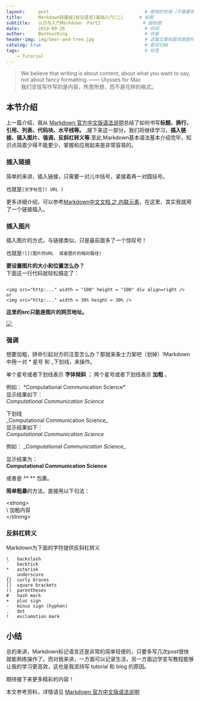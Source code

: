 ```yaml
---
layout:     post                                    # 使用的布局（不需要改）
title:      Markdown轻量级[标记语言]基础入门(二)      # 标题 
subtitle:   认识与入门Markdown  Part2                # 副标题
date:       2019-09-28                              # 时间
author:     BenYourKing                             # 作者
header-img: img/deer-and-tree.jpg                   # 这篇文章标题背景图片
catalog: true                                       # 是否归档
tags:                                               # 标签
    - Tutorial
---
```



> We believe that writing is about content, about what you want to say,     
> not about fancy formatting. —— Ulysses for Mac      
> 我们坚信写作写的是内容，所思所想，而不是花样的格式。     

           
## 本节介绍

上一篇介绍，我从 [Markdown 官方中文版语法说明](https://markdown-zh.readthedocs.io/en/latest/)总结了如何书写<strong>标题、换行、引用、列表、代码块、水平线等。 </strong> ,接下来这一部分，我们将继续学习，<strong>插入链接、插入图片、强调、反斜杠转义等</strong>.至此,Markdown基本语法基本介绍完毕，知识点简直少得不能更少，掌握和应用起来是非常容易的。
            
### 插入链接

简单的来讲，插入链接，只需要一对儿中括号，紧接着再一对圆括号。             

也就是`[文字标签]( URL )`

更多详细介绍，可以参考[Markdown中文文档 之 内联元素](https://markdown-zh.readthedocs.io/en/latest/spanelements/)，在这里，其实我就用了一个链接插入。


### 插入图片

插入图片的方式，与链接类似，只是最前面多了一个惊叹号！         
             
也就是`![](图片的URL  或者图片的相对路径)`

__要设置图片的大小和位置怎么办？__         
下面这一行代码就轻松搞定了：

```

<img src="http:..." width = "100" height = "100" div align=right />         
or
<img src="http:..." width = 30% height = 30% />

```
**这里的src只能是图片的网页地址。**

![](https://cdn.pixabay.com/photo/2017/09/01/12/51/china-2704112_960_720.jpg)

### 强调

想要加粗，拼命引起对方的注意怎么办？那就来条士力架吧（划掉）!Markdown中用一对 \* 星号 和 \_下划线，来操作。         

单个星号或者下划线表示 **字体倾斜** ； 两个星号或者下划线表示  **加粗** 。

例如：
\*Computational Communication Science*          
显示结果如下：         
*Computational Communication Science*
          
下划线      
\_Computational Communication Science_          
显示结果如下：            
_Computational Communication Science_            

例如：
\__Computational Communication Science__                   

显示结果为：       
__Computational Communication Science__


或者是 \**         \**   包裹。

**简单粗暴**的方法，直接用以下句法：                       
             
\<strong>          
\ 加粗内容        
\</strong>           


### 反斜杠转义

Markdown为下面的字符提供反斜杠转义

```
\   backslash         
`   backtick         
*   asterisk            
_   underscore          
{}  curly braces         
[]  square brackets            
()  parentheses           
#   hash mark           
+   plus sign             
-   minus sign (hyphen)            
.   dot          
!   exclamation mark           
```

## 小结

总的来讲，Markdown标记语言还是非常的简单轻便的，只要多写几次post很快就能熟练操作了。而对我来讲，一方面可以记录生活，另一方面边学变写教程能够让我的学习更高效，这也是我坚持写 tutorial 和 blog 的原因。

期待接下来更多精彩的内容！

本文参考资料，详情请见 [Markdown 官方中文版语法说明](https://markdown-zh.readthedocs.io/en/latest/)
        
    
